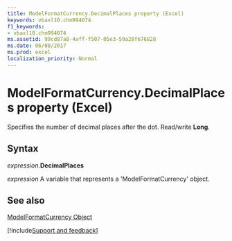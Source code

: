 ```yaml
---
title: ModelFormatCurrency.DecimalPlaces property (Excel)
keywords: vbaxl10.chm994074
f1_keywords:
- vbaxl10.chm994074
ms.assetid: 99cd87a8-4aff-f507-05e3-59a28f676828
ms.date: 06/08/2017
ms.prod: excel
localization_priority: Normal
---
```



# ModelFormatCurrency.DecimalPlaces property (Excel)

Specifies the number of decimal places after the dot. Read/write  **Long**.


## Syntax

_expression_.**DecimalPlaces**

_expression_ A variable that represents a 'ModelFormatCurrency' object.


## See also


[ModelFormatCurrency Object](Excel.modelformatcurrency.md)

[!include[Support and feedback](~/includes/feedback-boilerplate.md)]